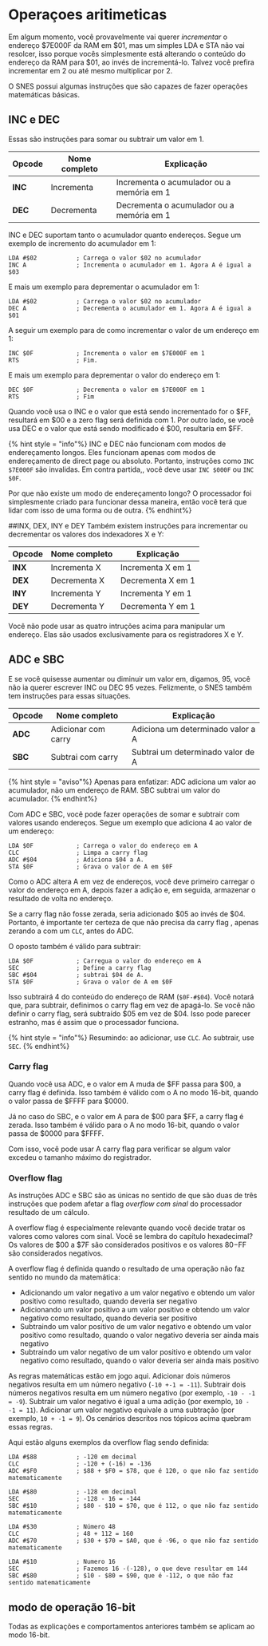 # Operaçoes aritimeticas

Em algum momento, você provavelmente vai querer *incrementar* o endereço $7E000F da RAM em $01, mas um simples LDA e STA  não vai resolcer, isso porque vocês simplesmente está alterando o conteúdo do endereço da RAM para $01, ao invés de incrementá-lo. Talvez você prefira incrementar em 2 ou até mesmo multiplicar por 2.

O SNES possui algumas instruções que são capazes de fazer operações matemáticas básicas.

## INC e DEC

Essas são instruções para somar ou subtrair um valor em 1.

|Opcode|Nome completo|Explicação|
|-|-|-|
|**INC**|Incrementa|Incrementa o acumulador ou a memória em 1|
|**DEC**|Decrementa|Decrementa o acumulador ou a memória em 1|

INC e DEC suportam tanto o acumulador quanto endereços. Segue um exemplo de incremento do acumulador em 1:
```
LDA #$02           ; Carrega o valor $02 no acumulador
INC A              ; Incrementa o acumulador em 1. Agora A é igual a $03
```
E mais um exemplo para deprementar o acumulador em 1:
```
LDA #$02           ; Carrega o valor $02 no acumulador
DEC A              ; Decrementa o acumulador em 1. Agora A é igual a $01
```
A seguir um exemplo para de como incrementar o valor de um endereço em 1:
```
INC $0F            ; Incrementa o valor em $7E000F em 1
RTS                ; Fim.
```
E mais um exemplo para deprementar o valor do endereço em 1:
```
DEC $0F            ; Decrementa o valor em $7E000F em 1
RTS                ; Fim
```

Quando você usa o INC e o valor que está sendo incrementado for o $FF, resultará em $00 e a zero flag será definida com 1. Por outro lado, se  você usa DEC e o valor que está sendo modificado é $00, resultaria em $FF.

{% hint style = "info"%}
INC e DEC não funcionam com modos de endereçamento longos. Eles funcionam apenas com modos de endereçamento de direct page ou absoluto. Portanto, instruções como `INC $7E000F` são invalidas. Em contra partida,, você deve usar `INC $000F` ou `INC $0F`.

Por que não existe um modo de endereçamento longo? O processador foi simplesmente criado para funcionar dessa maneira, então você terá que lidar com isso de uma forma ou de outra.
{% endhint%}

##INX, DEX, INY e DEY
Também existem instruções para incrementar ou decrementar os valores dos indexadores X e Y:

|Opcode|Nome completo|Explicação|
|-|-|-|
|**INX**|Incrementa X|Incrementa X em 1|
|**DEX**|Decrementa X|Decrementa X em 1|
|**INY**|Incrementa Y|Incrementa Y em 1|
|**DEY**|Decrementa Y|Decrementa Y em 1|

Você não pode usar as quatro intruções acima para manipular um endereço. Elas são usados exclusivamente para os registradores X e Y.

## ADC e SBC
E se você quisesse aumentar ou diminuir um valor em, digamos, 95, você não ia querer escrever INC ou DEC 95 vezes. Felizmente, o SNES também tem instruções para essas situações.

|Opcode|Nome completo|Explicação|
|-|-|-|
|**ADC**|Adicionar com carry|Adiciona um determinado valor a A|
|**SBC**|Subtrai com carry|Subtrai um determinado valor de A|

{% hint style = "aviso"%}
Apenas para enfatizar: ADC adiciona um valor ao acumulador, não um endereço de RAM. SBC subtrai um valor do acumulador.
{% endhint%}

Com ADC e SBC, você pode fazer operações de somar e subtrair com valores usando endereços. Segue um exemplo que adiciona 4 ao valor de um endereço:
```
LDA $0F            ; Carrega o valor do endereço em A
CLC                ; Limpa a carry flag
ADC #$04           ; Adiciona $04 a A.
STA $0F            ; Grava o valor de A em $0F
```
Como o ADC altera A em vez de endereços, você deve primeiro carregar o valor do endereço em A, depois fazer a adição e, em seguida, armazenar o resultado de volta no endereço.

Se a carry flag não fosse zerada, seria adicionado $05 ao invés de $04. Portanto, é importante ter certeza de que não precisa da carry flag , apenas zerando a com um `CLC`, antes do ADC.

O oposto também é válido para subtrair:

```
LDA $0F            ; Carregua o valor do endereço em A
SEC                ; Define a carry flag
SBC #$04           ; subtrai $04 de A.
STA $0F            ; Grava o valor de A em $0F
```
Isso subtrairá 4 do conteúdo do endereço de RAM (`$0F-#$04`). Você notará que, para subtrair, definimos o carry flag em vez de apagá-lo. Se você não definir o carry flag, será subtraído $05 em vez de $04. Isso pode parecer estranho, mas é assim  que o processador funciona.

{% hint style = "info"%}
Resumindo: ao adicionar, use `CLC`. Ao subtrair, use `SEC`.
{% endhint%}

### Carry flag
Quando você usa ADC, e o valor em A muda de $FF passa para $00, a  carry flag é definida. Isso também é válido com o A no modo 16-bit, quando o valor passa de $FFFF para $0000.

Já no caso do SBC, e o valor em A para de $00 para $FF, a carry flag é zerada.  Isso também é válido para o A no modo 16-bit, quando o valor passa de $0000 para $FFFF.

Com isso, você pode usar A carry flag para verificar se algum valor excedeu o tamanho máximo do registrador.

### Overflow flag
As instruções ADC e SBC são as únicas no sentido de que são duas de três instruções que podem afetar a flag *overflow com sinal*  do processador resultado de um cálculo.

A overflow  flag  é especialmente relevante quando você decide tratar os valores como valores com sinal. Você se lembra do capítulo hexadecimal? Os valores de $00 a $7F são considerados positivos e os valores $80-$FF são considerados negativos.

A overflow flag é definida quando o resultado de uma operação não faz sentido no mundo da matemática:

* Adicionando um valor negativo a um valor negativo e obtendo um valor positivo como resultado, quando deveria ser negativo
* Adicionando um valor positivo a um valor positivo e obtendo um valor negativo como resultado, quando deveria ser positivo
* Subtraindo um valor positivo de um valor negativo e obtendo um valor positivo como resultado, quando o valor negativo deveria ser ainda mais negativo
* Subtraindo um valor negativo de um valor positivo e obtendo um valor negativo como resultado, quando o valor deveria ser ainda mais positivo

As regras matemáticas estão em jogo aqui. Adicionar dois números negativos resulta em um número negativo (`-10 +-1 = -11`). Subtrair dois números negativos resulta em um número negativo (por exemplo, `-10 - -1 = -9`). Subtrair um valor negativo é igual a uma adição (por exemplo, `10 - -1 = 11`). Adicionar um valor negativo equivale a uma subtração (por exemplo, `10 + -1 = 9`). Os cenários descritos nos tópicos acima quebram essas regras.

Aqui estão alguns exemplos da overflow flag sendo definida:
```
LDA #$88           ; -120 em decimal
CLC                ; -120 + (-16) = -136
ADC #$F0           ; $88 + $F0 = $78, que é 120, o que não faz sentido matematicamente
```

```
LDA #$80           ; -128 em decimal
SEC                ; -128 - 16 = -144
SBC #$10           ; $80 - $10 = $70, que é 112, o que não faz sentido matematicamente
```

```
LDA #$30           ; Número 48
CLC                ; 48 + 112 = 160
ADC #$70           ; $30 + $70 = $A0, que é -96, o que não faz sentido matematicamente
```

```
LDA #$10           ; Numero 16
SEC                ; Fazemos 16 -(-128), o que deve resultar em 144
SBC #$80           ; $10 - $80 = $90, que é -112, o que não faz sentido matematicamente
```

## modo de operação 16-bit
Todas as explicações e comportamentos anteriores também se aplicam ao modo 16-bit.